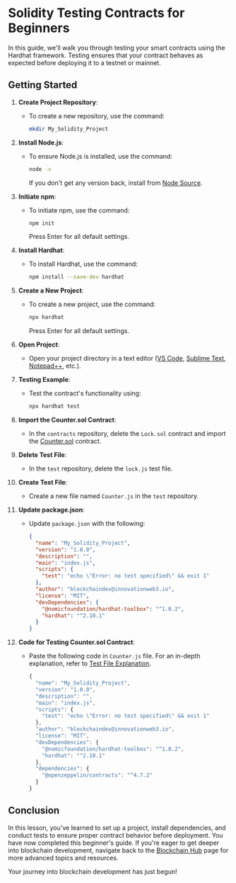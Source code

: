 # Solidity Testing Contracts for Beginners

In this guide, we'll walk you through testing your smart contracts using the Hardhat framework. Testing ensures that your contract behaves as expected before deploying it to a testnet or mainnet.

## Getting Started

1. **Create Project Repository**:

   - To create a new repository, use the command:

     ```bash
     mkdir My_Solidity_Project
     ```

2. **Install Node.js**:

   - To ensure Node.js is installed, use the command:

     ```bash
     node -v
     ```

     If you don't get any version back, install from [Node Source](https://github.com/nodesource/distributions).

3. **Initiate npm**:

   - To initiate npm, use the command:

     ```bash
     npm init
     ```

     Press Enter for all default settings.

4. **Install Hardhat**:

   - To install Hardhat, use the command:

     ```bash
     npm install --save-dev hardhat
     ```

5. **Create a New Project**:

   - To create a new project, use the command:

     ```bash
     npx hardhat
     ```

     Press Enter for all default settings.

6. **Open Project**:

   - Open your project directory in a text editor ([VS Code](https://code.visualstudio.com/), [Sublime Text](https://www.sublimetext.com/), [Notepad++](https://notepad-plus-plus.org), etc.).

7. **Testing Example**:

   - Test the contract's functionality using:

     ```bash
     npx hardhat test
     ```

8. **Import the Counter.sol Contract**:

   - In the `contracts` repository, delete the `Lock.sol` contract and import the [Counter.sol](../contracts/Counter.sol) contract.

9. **Delete Test File**:

   - In the `test` repository, delete the `lock.js` test file.

10. **Create Test File**:

    - Create a new file named `Counter.js` in the `test` repository.

11. **Update package.json**:

    - Update `package.json` with the following:

      ```json
      {
        "name": "My_Solidity_Project",
        "version": "1.0.0",
        "description": "",
        "main": "index.js",
        "scripts": {
          "test": "echo \"Error: no test specified\" && exit 1"
        },
        "author": "blockchaindev@innovationweb3.io",
        "license": "MIT",
        "devDependencies": {
          "@nomicfoundation/hardhat-toolbox": "^1.0.2",
          "hardhat": "^2.10.1"
        }
      }
      ```

12. **Code for Testing Counter.sol Contract**:

    - Paste the following code in `Counter.js` file. For an in-depth explanation, refer to [Test File Explanation](./Test-Explanation/CounterTest.md).

      ```javascript
      {
        "name": "My_Solidity_Project",
        "version": "1.0.0",
        "description": "",
        "main": "index.js",
        "scripts": {
          "test": "echo \"Error: no test specified\" && exit 1"
        },
        "author": "blockchaindev@innovationweb3.io",
        "license": "MIT",
        "devDependencies": {
          "@nomicfoundation/hardhat-toolbox": "^1.0.2",
          "hardhat": "^2.10.1"
        },
        "dependencies": {
          "@openzeppelin/contracts": "^4.7.2"
        }
      }
      ```

## Conclusion

In this lesson, you've learned to set up a project, install dependencies, and conduct tests to ensure proper contract behavior before deployment. You have now completed this beginner's guide. If you're eager to get deeper into blockchain development, navigate back to the [Blockchain Hub](https://github.com/Innovation-Web-3-0-Blockchain) page for more advanced topics and resources.

Your journey into blockchain development has just begun!
